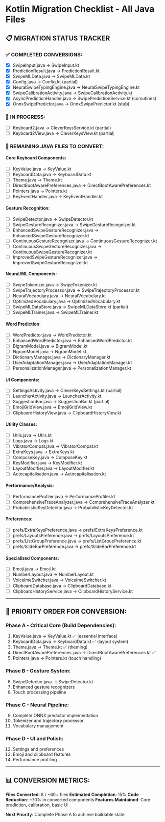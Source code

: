 # Kotlin Migration Checklist - All Java Files

## 📋 **MIGRATION STATUS TRACKER**

### **✅ COMPLETED CONVERSIONS:**
- [x] SwipeInput.java → SwipeInput.kt
- [x] PredictionResult.java → PredictionResult.kt  
- [x] SwipeMLData.java → SwipeMLData.kt
- [x] Config.java → Config.kt (partial)
- [x] NeuralSwipeTypingEngine.java → NeuralSwipeTypingEngine.kt
- [x] SwipeCalibrationActivity.java → SwipeCalibrationActivity.kt
- [x] AsyncPredictionHandler.java → SwipePredictionService.kt (coroutines)
- [x] OnnxSwipePredictor.java → OnnxSwipePredictor.kt (stub)

### **🔄 IN PROGRESS:**
- [ ] Keyboard2.java → CleverKeysService.kt (partial)
- [ ] Keyboard2View.java → CleverKeysView.kt (partial)

### **📝 REMAINING JAVA FILES TO CONVERT:**

#### **Core Keyboard Components:**
- [ ] KeyValue.java → KeyValue.kt
- [ ] KeyboardData.java → KeyboardData.kt  
- [ ] Theme.java → Theme.kt
- [ ] DirectBootAwarePreferences.java → DirectBootAwarePreferences.kt
- [ ] Pointers.java → Pointers.kt
- [ ] KeyEventHandler.java → KeyEventHandler.kt

#### **Gesture Recognition:**
- [ ] SwipeDetector.java → SwipeDetector.kt
- [ ] SwipeGestureRecognizer.java → SwipeGestureRecognizer.kt
- [ ] EnhancedSwipeGestureRecognizer.java → EnhancedSwipeGestureRecognizer.kt
- [ ] ContinuousGestureRecognizer.java → ContinuousGestureRecognizer.kt
- [ ] ContinuousSwipeGestureRecognizer.java → ContinuousSwipeGestureRecognizer.kt
- [ ] ImprovedSwipeGestureRecognizer.java → ImprovedSwipeGestureRecognizer.kt

#### **Neural/ML Components:**
- [ ] SwipeTokenizer.java → SwipeTokenizer.kt
- [ ] SwipeTrajectoryProcessor.java → SwipeTrajectoryProcessor.kt
- [ ] NeuralVocabulary.java → NeuralVocabulary.kt
- [ ] OptimizedVocabulary.java → OptimizedVocabulary.kt
- [ ] SwipeMLDataStore.java → SwipeMLDataStore.kt (partial)
- [ ] SwipeMLTrainer.java → SwipeMLTrainer.kt

#### **Word Prediction:**
- [ ] WordPredictor.java → WordPredictor.kt
- [ ] EnhancedWordPredictor.java → EnhancedWordPredictor.kt
- [ ] BigramModel.java → BigramModel.kt
- [ ] NgramModel.java → NgramModel.kt
- [ ] DictionaryManager.java → DictionaryManager.kt
- [ ] UserAdaptationManager.java → UserAdaptationManager.kt
- [ ] PersonalizationManager.java → PersonalizationManager.kt

#### **UI Components:**
- [ ] SettingsActivity.java → CleverKeysSettings.kt (partial)
- [ ] LauncherActivity.java → LauncherActivity.kt
- [ ] SuggestionBar.java → SuggestionBar.kt (partial)
- [ ] EmojiGridView.java → EmojiGridView.kt
- [ ] ClipboardHistoryView.java → ClipboardHistoryView.kt

#### **Utility Classes:**
- [ ] Utils.java → Utils.kt
- [ ] Logs.java → Logs.kt
- [ ] VibratorCompat.java → VibratorCompat.kt
- [ ] ExtraKeys.java → ExtraKeys.kt
- [ ] ComposeKey.java → ComposeKey.kt
- [ ] KeyModifier.java → KeyModifier.kt
- [ ] LayoutModifier.java → LayoutModifier.kt
- [ ] Autocapitalisation.java → Autocapitalisation.kt

#### **Performance/Analysis:**
- [ ] PerformanceProfiler.java → PerformanceProfiler.kt
- [ ] ComprehensiveTraceAnalyzer.java → ComprehensiveTraceAnalyzer.kt
- [ ] ProbabilisticKeyDetector.java → ProbabilisticKeyDetector.kt

#### **Preferences:**
- [ ] prefs/ExtraKeysPreference.java → prefs/ExtraKeysPreference.kt
- [ ] prefs/LayoutsPreference.java → prefs/LayoutsPreference.kt
- [ ] prefs/ListGroupPreference.java → prefs/ListGroupPreference.kt
- [ ] prefs/SlideBarPreference.java → prefs/SlideBarPreference.kt

#### **Specialized Components:**
- [ ] Emoji.java → Emoji.kt
- [ ] NumberLayout.java → NumberLayout.kt
- [ ] VoiceImeSwitcher.java → VoiceImeSwitcher.kt
- [ ] ClipboardDatabase.java → ClipboardDatabase.kt
- [ ] ClipboardHistoryService.java → ClipboardHistoryService.kt

---

## 🎯 **PRIORITY ORDER FOR CONVERSION:**

### **Phase A - Critical Core (Build Dependencies):**
1. KeyValue.java → KeyValue.kt ✅ (essential interface)
2. KeyboardData.java → KeyboardData.kt ✅ (layout system)
3. Theme.java → Theme.kt ✅ (theming)
4. DirectBootAwarePreferences.java → DirectBootAwarePreferences.kt ✅
5. Pointers.java → Pointers.kt (touch handling)

### **Phase B - Gesture System:**
6. SwipeDetector.java → SwipeDetector.kt
7. Enhanced gesture recognizers
8. Touch processing pipeline

### **Phase C - Neural Pipeline:**
9. Complete ONNX predictor implementation
10. Tokenizer and trajectory processor
11. Vocabulary management

### **Phase D - UI and Polish:**
12. Settings and preferences
13. Emoji and clipboard features
14. Performance profiling

---

## 📊 **CONVERSION METRICS:**

**Files Converted**: 8 / ~60+ files
**Estimated Completion**: 15%
**Code Reduction**: ~70% in converted components
**Features Maintained**: Core prediction, calibration, basic UI

**Next Priority**: Complete Phase A to achieve buildable state